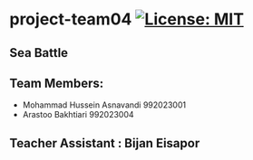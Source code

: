 # project-team04 [![License: MIT](https://img.shields.io/badge/License-MIT-yellow.svg)](https://opensource.org/licenses/MIT)
## Sea Battle
## Team Members:
+ Mohammad Hussein Asnavandi 992023001
+ Arastoo Bakhtiari 992023004
## Teacher Assistant : Bijan Eisapor
